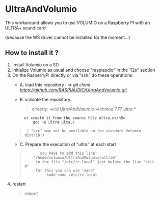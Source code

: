 # UltraAndVolumio
This workaround allows you to use VOLUMIO on a Raspberry PI with an ULTRA+ sound card

(because the  WS driver cannot be installed for the moment...)

## How to install it ?
1. Install Volumio on a SD
2. initialize Volumio as usual and choose "raspiaudio" in the "i2s" section
3. On the RasberryPI directly or via "ssh" do these operations:
     * A. load this repositery :
        *=> git clone https://github.com/RASPIAUDIO/UltraAndVolumio.git*
     * B. validate the repository:
         >directly:
         >*=>cd UltraAndVolumio* 
         >*=>chmod 777 ultra* * 
      
             or create it from the source file ultra.c</h5>
                 gcc -o ultra ulta.c 
      >      ( "gcc" may not be available on the standard Volumio distrib!)            
     * C. Prepare the execution of "ultra" at each start
    >            you have to add this line: 
     >         "/home/volumio/UltraAndVolumio/ultra&"
     >          in the file "/etc/rc.local" just before the line "exit 0"
     >          for this you can use "nano"
     >               sudo nano /etc/rc.local
 4. restart
    > reboot
     



